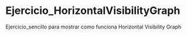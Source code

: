 # Ejercicio_HorizontalVisibilityGraph
Ejercicio_sencillo para mostrar como funciona Horizontal Visibility Graph
